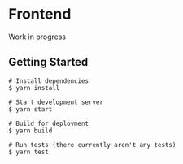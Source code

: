 # Frontend

Work in progress

## Getting Started

    # Install dependencies
    $ yarn install
    
    # Start development server
    $ yarn start
    
    # Build for deployment
    $ yarn build
    
    # Run tests (there currently aren't any tests)
    $ yarn test
